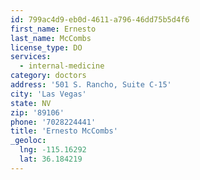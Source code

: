```yaml
---
id: 799ac4d9-eb0d-4611-a796-46dd75b5d4f6
first_name: Ernesto
last_name: McCombs
license_type: DO
services:
  - internal-medicine
category: doctors
address: '501 S. Rancho, Suite C-15'
city: 'Las Vegas'
state: NV
zip: '89106'
phone: '7028224441'
title: 'Ernesto McCombs'
_geoloc:
  lng: -115.16292
  lat: 36.184219
---
```

